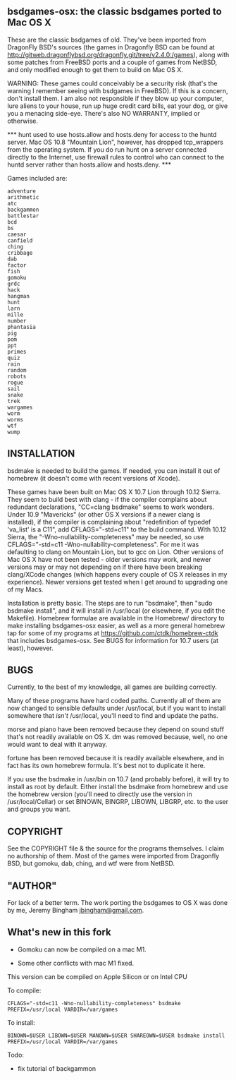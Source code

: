 bsdgames-osx: the classic bsdgames ported to Mac OS X
-----------------------------------------------------

These are the classic bsdgames of old. They've been imported from DragonFly 
BSD's sources (the games in Dragonfly BSD can be found at 
http://gitweb.dragonflybsd.org/dragonfly.git/tree/v2.4.0:/games), along with 
some patches from FreeBSD ports and a couple of games from NetBSD, and only 
modified enough to get them to build on Mac OS X. 

WARNING: These games could conceivably be a security risk (that's the warning I
remember seeing with bsdgames in FreeBSD). If this is a concern, don't install
them. I am also not responsible if they blow up your computer, lure aliens to 
your house, run up huge credit card bills, eat your dog, or give you a menacing
side-eye. There's also NO WARRANTY, implied or otherwise.

*** hunt used to use hosts.allow and hosts.deny for access to the huntd server.
Mac OS 10.8 "Mountain Lion", however, has dropped tcp_wrappers from the
operating system. If you do run hunt on a server connected directly to the
Internet, use firewall rules to control who can connect to the huntd server
rather than hosts.allow and hosts.deny. ***

Games included are:

	adventure 
	arithmetic 
	atc 
	backgammon 
	battlestar 
	bcd 
	bs 
	caesar 
	canfield 
	ching
	cribbage 
	dab
	factor 
	fish 
	gomoku
	grdc 
	hack 
	hangman 
	hunt 
	larn 
	mille 
	number 
	phantasia 
	pig 
	pom 
	ppt 
	primes 
	quiz 
	rain 
	random 
	robots 
	rogue 
	sail 
	snake 
	trek 
	wargames 
	worm 
	worms 
	wtf
	wump

INSTALLATION
------------

bsdmake is needed to build the games. If needed, you can install it out of 
homebrew (it doesn't come with recent versions of Xcode).

These games have been built on Mac OS X 10.7 Lion through 10.12 Sierra. They 
seem to build best with clang - if the compiler complains about redundant 
declarations, "CC=clang bsdmake" seems to work wonders. Under 10.9 "Mavericks" 
(or other OS X versions if a newer clang is installed), if the compiler is 
complaining about "redefinition of typedef 'va_list' is a C11", add 
CFLAGS="-std=c11" to the build command. With 10.12 Sierra, the 
"-Wno-nullability-completeness" may be needed, so use CFLAGS="-std=c11 
-Wno-nullability-completeness". For me it was defaulting to clang on Mountain 
Lion, but to gcc on Lion. Other versions of Mac OS X have not been tested - 
older versions may work, and newer versions may or may not depending on if there
have been breaking clang/XCode changes (which happens every couple of OS X 
releases in my experience). Newer versions get tested when I get around to 
upgrading one of my Macs.

Installation is pretty basic. The steps are to run "bsdmake", then "sudo 
bsdmake install", and it will install in /usr/local (or elsewhere, if you edit 
the Makefile). Homebrew formulae are available in the Homebrew/ directory to
make installing bsdgames-osx easier, as well as a more general homebrew tap for
some of my programs at https://github.com/ctdk/homebrew-ctdk that includes
bsdgames-osx. See BUGS for information for 10.7 users (at least), however.

BUGS
----
Currently, to the best of my knowledge, all games are building correctly.

Many of these programs have hard coded paths. Currently all of them are now
changed to sensible defaults under /usr/local, but if you want to install 
somewhere that *isn't* /usr/local, you'll need to find and update the paths.

morse and piano have been removed because they depend on sound stuff that's not 
readily available on OS X. dm was removed because, well, no one would want to
deal with it anyway.

fortune has been removed because it is readily available elsewhere, and in fact
has its own homebrew formula. It's best not to duplicate it here.

If you use the bsdmake in /usr/bin on 10.7 (and probably before), it will try
to install as root by default. Either install the bsdmake from homebrew and use
the homebrew version (you'll need to directly use the version in 
/usr/local/Cellar) or set BINOWN, BINGRP, LIBOWN, LIBGRP, etc. to the user and
groups you want.

COPYRIGHT
---------
See the COPYRIGHT file & the source for the programs themselves. I claim no
authorship of them. Most of the games were imported from Dragonfly BSD, but
gomoku, dab, ching, and wtf were from NetBSD.

"AUTHOR"
--------
For lack of a better term. The work porting the bsdgames to OS X was done by me,
Jeremy Bingham <jbingham@gmail.com>.


What's new in this fork
-----------------------

* Gomoku can now be compiled on a mac M1.

* Some other conflicts with mac M1 fixed.

This version can be compiled on Apple Silicon or on Intel CPU

To compile:

    CFLAGS="-std=c11 -Wno-nullability-completeness" bsdmake PREFIX=/usr/local VARDIR=/var/games

To install:

    BINOWN=$USER LIBOWN=$USER MANOWN=$USER SHAREOWN=$USER bsdmake install PREFIX=/usr/local VARDIR=/var/games

Todo:

* fix tutorial of backgammon